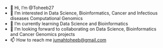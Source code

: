 - 👋 Hi, I’m @Toheeb27
- 👀 I’m interested in Data Science, Bioinformatics, Cancer and Infectious diseases Computational Genomics
- 🌱 I’m currently learning Data Science and Bioinformatics
- 💞️ I’m looking forward to collaborating on Data Science, Bioinformatics and Cancer Genomics projects
- 📫 How to reach me jumahtoheeb@gmail.com

<!---
Toheeb27/Toheeb27 is a ✨ special ✨ repository because its `README.md` (this file) appears on your GitHub profile.
You can click the Preview link to take a look at your changes.
--->
